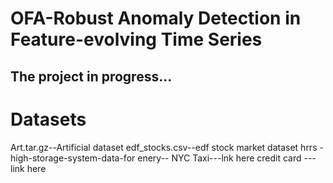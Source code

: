 # OFA-Robust Anomaly Detection in Feature-evolving Time Series 
## The project in progress...

# Datasets
Art.tar.gz--Artificial dataset
edf_stocks.csv--edf stock market dataset
hrrs -high-storage-system-data-for enery--
NYC Taxi---lnk here
credit card ---link here
